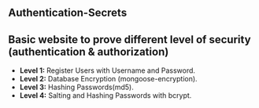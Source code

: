 ## Authentication-Secrets
## Basic website to prove different level of security (authentication &amp; authorization)
* **Level 1:** Register Users with Username and Password.
* **Level 2:** Database Encryption (mongoose-encryption).
* **Level 3:** Hashing Passwords(md5). 
* **Level 4:** Salting and Hashing Passwords with bcrypt.
